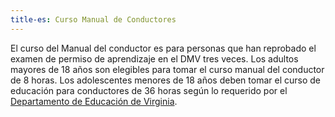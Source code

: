 ```yaml
---
title-es: Curso Manual de Conductores
---
```

El curso del Manual del conductor es para personas que han reprobado el examen de permiso de aprendizaje en el DMV tres veces. Los adultos mayores de 18 años son elegibles para tomar el curso manual del conductor de 8 horas. Los adolescentes menores de 18 años deben tomar el curso de educación para conductores de 36 horas según lo requerido por el [Departamento de Educación de Virginia](http://www.doe.virginia.gov/instruction/driver_education/index.shtml).